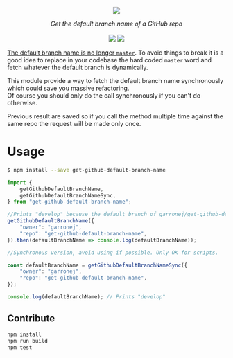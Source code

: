 <p align="center">
    <img src="https://user-images.githubusercontent.com/6702424/85207525-a3b80a80-b329-11ea-99d5-12f76147d2cc.png">  
</p>
<p align="center">
    <i>Get the default branch name of a GitHub repo</i>
    <br>
    <br>
    <img src="https://github.com/garronej/get-github-default-branch-name/workflows/ci/badge.svg?branch=develop">
    <img src="https://img.shields.io/npm/l/get-github-default-branch-name">
</p>

[The default branch name is no longer `master`](https://www.bbc.com/news/technology-53050955). To avoid things to break
it is a good idea to replace in your codebase the hard coded `master` word and fetch whatever the default branch is dynamically.

This module provide a way to fetch the default branch name synchronously which could save you massive refactoring.  
Of course you should only do the call synchronously if you can't do otherwise.

Previous result are saved so if you call the method multiple time against the same repo the request will be made only once.

# Usage

```bash
$ npm install --save get-github-default-branch-name
```

```typescript
import {
    getGithubDefaultBranchName,
    getGithubDefaultBranchNameSync,
} from "get-github-default-branch-name";

//Prints "develop" because the default branch of garronej/get-github-default-branch-name is "develop" instead of "master"
getGithubDefaultBranchName({
    "owner": "garronej",
    "repo": "get-github-default-branch-name",
}).then(defaultBranchName => console.log(defaultBranchName));

//Synchronous version, avoid using if possible. Only OK for scripts.

const defaultBranchName = getGithubDefaultBranchNameSync({
    "owner": "garronej",
    "repo": "get-github-default-branch-name",
});

console.log(defaultBranchName); // Prints "develop"
```

## Contribute

```bash
npm install
npm run build
npm test
```
